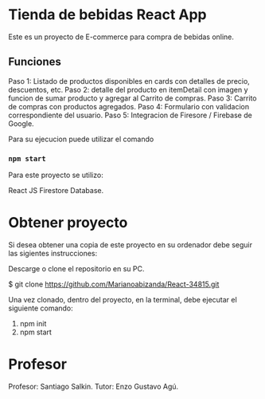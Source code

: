 # Tienda de bebidas React App

Este es un proyecto de E-commerce para compra de bebidas online.

## Funciones

Paso 1: Listado de productos disponibles en cards con detalles de precio, descuentos, etc.
Paso 2: detalle del producto en itemDetail con imagen y funcion de sumar producto y agregar al Carrito de compras.
Paso 3: Carrito de compras con productos agregados.
Paso 4: Formulario con validacion correspondiente del usuario.
Paso 5: Integracion de Firesore / Firebase de Google.


Para su ejecucion puede utilizar el comando
### `npm start`

Para este proyecto se utilizo:

React JS Firestore Database.



# Obtener proyecto

Si desea obtener una copia de este proyecto en su ordenador debe seguir las sigientes instrucciones:

Descarge o clone el repositorio en su PC.

$ git clone https://github.com/Marianoabizanda/React-34815.git


Una vez clonado, dentro del proyecto, en la terminal, debe ejecutar el siguiente comando:

1. npm init
2. npm start


# Profesor

Profesor: Santiago Salkin.
Tutor: Enzo Gustavo Agú.











